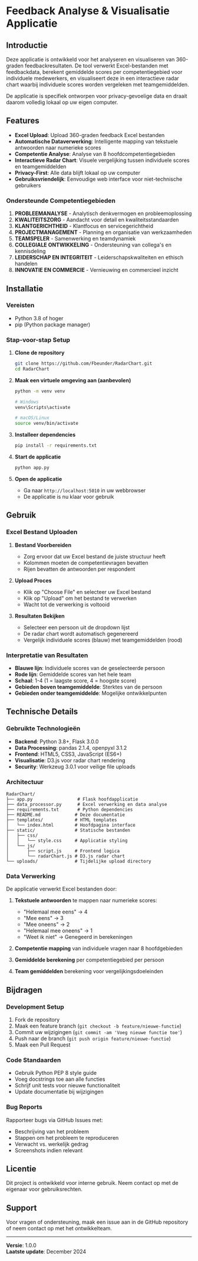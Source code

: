 # Feedback Analyse & Visualisatie Applicatie

## Introductie

Deze applicatie is ontwikkeld voor het analyseren en visualiseren van 360-graden feedbackresultaten. De tool verwerkt Excel-bestanden met feedbackdata, berekent gemiddelde scores per competentiegebied voor individuele medewerkers, en visualiseert deze in een interactieve radar chart waarbij individuele scores worden vergeleken met teamgemiddelden.

De applicatie is specifiek ontworpen voor privacy-gevoelige data en draait daarom volledig lokaal op uw eigen computer.

## Features

- **Excel Upload**: Upload 360-graden feedback Excel bestanden
- **Automatische Dataverwerking**: Intelligente mapping van tekstuele antwoorden naar numerieke scores
- **Competentie Analyse**: Analyse van 8 hoofdcompetentiegebieden
- **Interactieve Radar Chart**: Visuele vergelijking tussen individuele scores en teamgemiddelden
- **Privacy-First**: Alle data blijft lokaal op uw computer
- **Gebruiksvriendelijk**: Eenvoudige web interface voor niet-technische gebruikers

### Ondersteunde Competentiegebieden

1. **PROBLEEMANALYSE** - Analytisch denkvermogen en probleemoplossing
2. **KWALITEITSZORG** - Aandacht voor detail en kwaliteitsstandaarden
3. **KLANTGERICHTHEID** - Klantfocus en servicegerichtheid
4. **PROJECTMANAGEMENT** - Planning en organisatie van werkzaamheden
5. **TEAMSPELER** - Samenwerking en teamdynamiek
6. **COLLEGIALE ONTWIKKELING** - Ondersteuning van collega's en kennisdeling
7. **LEIDERSCHAP EN INTEGRITEIT** - Leiderschapskwaliteiten en ethisch handelen
8. **INNOVATIE EN COMMERCIE** - Vernieuwing en commercieel inzicht

## Installatie

### Vereisten

- Python 3.8 of hoger
- pip (Python package manager)

### Stap-voor-stap Setup

1. **Clone de repository**
   ```bash
   git clone https://github.com/Fbeunder/RadarChart.git
   cd RadarChart
   ```

2. **Maak een virtuele omgeving aan (aanbevolen)**
   ```bash
   python -m venv venv
   
   # Windows
   venv\Scripts\activate
   
   # macOS/Linux
   source venv/bin/activate
   ```

3. **Installeer dependencies**
   ```bash
   pip install -r requirements.txt
   ```

4. **Start de applicatie**
   ```bash
   python app.py
   ```

5. **Open de applicatie**
   - Ga naar `http://localhost:5010` in uw webbrowser
   - De applicatie is nu klaar voor gebruik

## Gebruik

### Excel Bestand Uploaden

1. **Bestand Voorbereiden**
   - Zorg ervoor dat uw Excel bestand de juiste structuur heeft
   - Kolommen moeten de competentievragen bevatten
   - Rijen bevatten de antwoorden per respondent

2. **Upload Proces**
   - Klik op "Choose File" en selecteer uw Excel bestand
   - Klik op "Upload" om het bestand te verwerken
   - Wacht tot de verwerking is voltooid

3. **Resultaten Bekijken**
   - Selecteer een persoon uit de dropdown lijst
   - De radar chart wordt automatisch gegenereerd
   - Vergelijk individuele scores (blauw) met teamgemiddelden (rood)

### Interpretatie van Resultaten

- **Blauwe lijn**: Individuele scores van de geselecteerde persoon
- **Rode lijn**: Gemiddelde scores van het hele team
- **Schaal**: 1-4 (1 = laagste score, 4 = hoogste score)
- **Gebieden boven teamgemiddelde**: Sterktes van de persoon
- **Gebieden onder teamgemiddelde**: Mogelijke ontwikkelpunten

## Technische Details

### Gebruikte Technologieën

- **Backend**: Python 3.8+, Flask 3.0.0
- **Data Processing**: pandas 2.1.4, openpyxl 3.1.2
- **Frontend**: HTML5, CSS3, JavaScript (ES6+)
- **Visualisatie**: D3.js voor radar chart rendering
- **Security**: Werkzeug 3.0.1 voor veilige file uploads

### Architectuur

```
RadarChart/
├── app.py                 # Flask hoofdapplicatie
├── data_processor.py      # Excel verwerking en data analyse
├── requirements.txt       # Python dependencies
├── README.md             # Deze documentatie
├── templates/            # HTML templates
│   └── index.html        # Hoofdpagina interface
├── static/               # Statische bestanden
│   ├── css/
│   │   └── style.css     # Applicatie styling
│   └── js/
│       ├── script.js     # Frontend logica
│       └── radarChart.js # D3.js radar chart
└── uploads/              # Tijdelijke upload directory
```

### Data Verwerking

De applicatie verwerkt Excel bestanden door:

1. **Tekstuele antwoorden** te mappen naar numerieke scores:
   - "Helemaal mee eens" → 4
   - "Mee eens" → 3
   - "Mee oneens" → 2
   - "Helemaal mee oneens" → 1
   - "Weet ik niet" → Genegeerd in berekeningen

2. **Competentie mapping** van individuele vragen naar 8 hoofdgebieden

3. **Gemiddelde berekening** per competentiegebied per persoon

4. **Team gemiddelden** berekening voor vergelijkingsdoeleinden

## Bijdragen

### Development Setup

1. Fork de repository
2. Maak een feature branch (`git checkout -b feature/nieuwe-functie`)
3. Commit uw wijzigingen (`git commit -am 'Voeg nieuwe functie toe'`)
4. Push naar de branch (`git push origin feature/nieuwe-functie`)
5. Maak een Pull Request

### Code Standaarden

- Gebruik Python PEP 8 style guide
- Voeg docstrings toe aan alle functies
- Schrijf unit tests voor nieuwe functionaliteit
- Update documentatie bij wijzigingen

### Bug Reports

Rapporteer bugs via GitHub Issues met:
- Beschrijving van het probleem
- Stappen om het probleem te reproduceren
- Verwacht vs. werkelijk gedrag
- Screenshots indien relevant

## Licentie

Dit project is ontwikkeld voor interne gebruik. Neem contact op met de eigenaar voor gebruiksrechten.

## Support

Voor vragen of ondersteuning, maak een issue aan in de GitHub repository of neem contact op met het ontwikkelteam.

---

**Versie**: 1.0.0  
**Laatste update**: December 2024